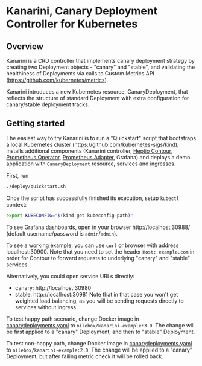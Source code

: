 # Kanarini, Canary Deployment Controller for Kubernetes

## Overview

Kanarini is a CRD controller that implements canary deployment strategy by
creating two Deployment objects - "canary" and "stable", and validating the
healthiness of Deployments via calls to Custom Metrics API (https://github.com/kubernetes/metrics).

Kanarini introduces a new Kubernetes resource, CanaryDeployment, that reflects
the structure of standard Deployment with extra configuration for canary/stable
deployment tracks.

## Getting started

The easiest way to try Kanarini is to run a "Quickstart" script that bootstraps
a local Kubernetes cluster (https://github.com/kubernetes-sigs/kind), installs
additional components (Kanarini controller, 
[Heptio Contour](https://github.com/heptio/contour), [Prometheus Operator](https://github.com/coreos/prometheus-operator),
[Prometheus Adapter](https://github.com/DirectXMan12/k8s-prometheus-adapter), Grafana)
and deploys a demo application with `CanaryDeployment` resource, services and ingresses.

First, run
```bash
./deploy/quickstart.sh
```

Once the script has successfully finished its execution, setup `kubectl` context:
```bash
export KUBECONFIG="$(kind get kubeconfig-path)"
```

To see Grafana dashboards, open in your browser http://localhost:30988/ 
(default username/password is `admin`/`admin`).

To see a working example, you can use `curl` or browser with address localhost:30900.
Note that you need to set the header `Host: example.com` in order for Contour
to forward requests to underlying "canary" and "stable" services.

Alternatively, you could open service URLs directly:
- canary: http://localhost:30980
- stable: http://localhost:30981
Note that in that case you won't get weighted load balancing, as you will be sending 
requests directly to services without ingress.

To test happy path scenario, change Docker image in 
[canarydeployments.yaml](https://github.com/nilebox/kanarini/blob/master/deploy/kanarini-demo/canarydeployments.yaml)
to `nilebox/kanarini-example:3.0`. The change will be first applied to a "canary"
Deployment, and then to "stable" Deployment.

To test non-happy path, change Docker image in 
[canarydeployments.yaml](https://github.com/nilebox/kanarini/blob/master/deploy/kanarini-demo/canarydeployments.yaml)
to `nilebox/kanarini-example:2.0`. The change will be applied to a "canary"
Deployment, but after failing metric check it will be rolled back.
